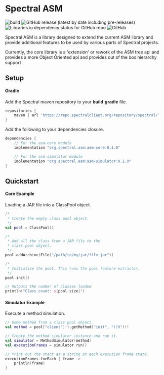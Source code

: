 # Spectral ASM 
![build](https://github.com/spectral-powered/asm/workflows/build/badge.svg)
![GitHub release (latest by date including pre-releases)](https://img.shields.io/github/v/release/spectral-powered/asm?include_prereleases)
![Libraries.io dependency status for GitHub repo](https://img.shields.io/librariesio/github/spectral-powered/asm)
![GitHub](https://img.shields.io/github/license/spectral-powered/asm)

Spectral ASM is a library designed to extend the current ASM library and provide
additional features to be used by various parts of Spectral projects. 

Currently, the core library is a 'extension' or rework of the ASM tree api and provides
a more Object Oriented api and provides out of the box hierarchy support

## Setup

#### Gradle
Add the Spectral maven repository to your **build.gradle** file.
```groovy
repositories {
    maven { url 'https://repo.spectralclient.org/repository/spectral/' }
}
```

Add the following to your dependencies closure.
```groovy
dependencies {
    // For the asm-core module
    implementation "org.spectral.asm:asm-core:0.1.0"

    // For the asm-simulator module
    implementation "org.spectral.asm:asm-simulator:0.1.0"
}
```

## Quickstart

#### Core Example
Loading a JAR file into a ClassPool object.
```kotlin
/*
 * Create the empty class pool object.
 */
val pool = ClassPool()

/*
 * Add all the class from a JAR file to the
 * class pool object.
 */
pool.addArchive(File("/path/to/my/jar/file.jar"))

/*
 * Initialize the pool. This runs the pool feature extractor.
 */
pool.init()

// Outputs the number of classes loaded
println("Class count: ${pool.size}")
```

#### Simulator Example
Execute a method simulation.
```kotlin
// Some method from a class pool object.
val method = pool["client"]!!.getMethod("init", "()V")!!

// Create the method simulator instance and run it.
val simulator = MethodSimulator(method)
val executionFrames = simulator.run()

// Print out the stact as a string at each execution frame state.
executionFrames.forEach { frame ->
    println(frame)
}
```

